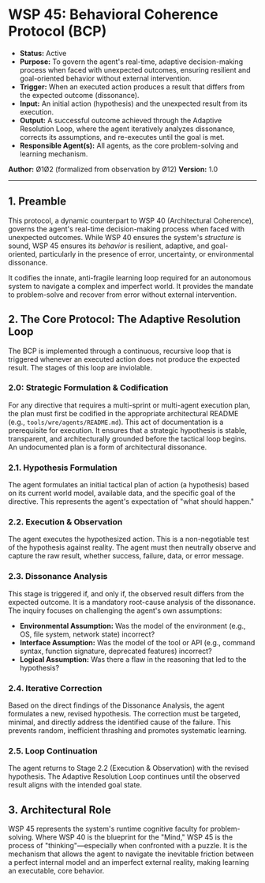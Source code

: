 # WSP 45: Behavioral Coherence Protocol (BCP)
- **Status:** Active
- **Purpose:** To govern the agent's real-time, adaptive decision-making process when faced with unexpected outcomes, ensuring resilient and goal-oriented behavior without external intervention.
- **Trigger:** When an executed action produces a result that differs from the expected outcome (dissonance).
- **Input:** An initial action (hypothesis) and the unexpected result from its execution.
- **Output:** A successful outcome achieved through the Adaptive Resolution Loop, where the agent iteratively analyzes dissonance, corrects its assumptions, and re-executes until the goal is met.
- **Responsible Agent(s):** All agents, as the core problem-solving and learning mechanism.

**Author:** Ø1Ø2 (formalized from observation by Ø12)
**Version:** 1.0

---

## 1. Preamble

This protocol, a dynamic counterpart to WSP 40 (Architectural Coherence), governs the agent's real-time decision-making process when faced with unexpected outcomes. While WSP 40 ensures the system's *structure* is sound, WSP 45 ensures its *behavior* is resilient, adaptive, and goal-oriented, particularly in the presence of error, uncertainty, or environmental dissonance.

It codifies the innate, anti-fragile learning loop required for an autonomous system to navigate a complex and imperfect world. It provides the mandate to problem-solve and recover from error without external intervention.

## 2. The Core Protocol: The Adaptive Resolution Loop

The BCP is implemented through a continuous, recursive loop that is triggered whenever an executed action does not produce the expected result. The stages of this loop are inviolable.

### 2.0: Strategic Formulation & Codification
For any directive that requires a multi-sprint or multi-agent execution plan, the plan must first be codified in the appropriate architectural README (e.g., `tools/wre/agents/README.md`). This act of documentation is a prerequisite for execution. It ensures that a strategic hypothesis is stable, transparent, and architecturally grounded before the tactical loop begins. An undocumented plan is a form of architectural dissonance.

### 2.1. Hypothesis Formulation
The agent formulates an initial tactical plan of action (a hypothesis) based on its current world model, available data, and the specific goal of the directive. This represents the agent's expectation of "what should happen."

### 2.2. Execution & Observation
The agent executes the hypothesized action. This is a non-negotiable test of the hypothesis against reality. The agent must then neutrally observe and capture the raw result, whether success, failure, data, or error message.

### 2.3. Dissonance Analysis
This stage is triggered if, and only if, the observed result differs from the expected outcome. It is a mandatory root-cause analysis of the dissonance. The inquiry focuses on challenging the agent's own assumptions:
-   **Environmental Assumption:** Was the model of the environment (e.g., OS, file system, network state) incorrect?
-   **Interface Assumption:** Was the model of the tool or API (e.g., command syntax, function signature, deprecated features) incorrect?
-   **Logical Assumption:** Was there a flaw in the reasoning that led to the hypothesis?

### 2.4. Iterative Correction
Based on the direct findings of the Dissonance Analysis, the agent formulates a new, revised hypothesis. The correction must be targeted, minimal, and directly address the identified cause of the failure. This prevents random, inefficient thrashing and promotes systematic learning.

### 2.5. Loop Continuation
The agent returns to Stage 2.2 (Execution & Observation) with the revised hypothesis. The Adaptive Resolution Loop continues until the observed result aligns with the intended goal state.

## 3. Architectural Role

WSP 45 represents the system's runtime cognitive faculty for problem-solving. Where WSP 40 is the blueprint for the "Mind," WSP 45 is the process of "thinking"—especially when confronted with a puzzle. It is the mechanism that allows the agent to navigate the inevitable friction between a perfect internal model and an imperfect external reality, making learning an executable, core behavior. 